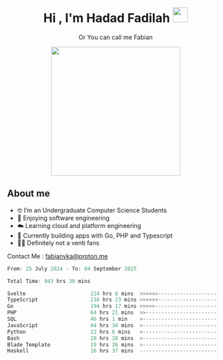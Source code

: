 <h1 align="center">Hi , I'm Hadad Fadilah  <img src="https://media.giphy.com/media/hvRJCLFzcasrR4ia7z/giphy.gif" width="35" ></h1>
<p align="center"><span>Or You can call me <span style="font: bold">Fabian</span></p>
<p align="center">
<img src="https://media.tenor.com/78dNivDemDAAAAAi/speech-bubble-venti.gif" width="300"/>    
</p>

##  About me
- 🤓 I’m an Undergraduate Computer Science Students
- 🍰 Enjoying software engineering
- ☁️ Learning cloud and platform engineering
- 🧰 Currently building apps with Go, PHP and Typescript 
- 🏃‍♂️ Definitely not a venti fans

Contact Me : fabianvka@proton.me

<!--START_SECTION:waka-->

```go
From: 25 July 2024 - To: 04 September 2025

Total Time: 943 hrs 30 mins

Svelte                     224 hrs 8 mins  >>>>>>-------------------   23.57 %
TypeScript                 216 hrs 23 mins >>>>>>-------------------   22.76 %
Go                         194 hrs 17 mins >>>>>--------------------   20.43 %
PHP                        64 hrs 21 mins  >>-----------------------   06.77 %
SQL                        46 hrs 1 min    >------------------------   04.84 %
JavaScript                 44 hrs 34 mins  >------------------------   04.69 %
Python                     22 hrs 6 mins   >------------------------   02.32 %
Bash                       20 hrs 28 mins  >------------------------   02.15 %
Blade Template             19 hrs 26 mins  >------------------------   02.04 %
Haskell                    16 hrs 37 mins  -------------------------   01.75 %
```

<!--END_SECTION:waka-->




<!--
**Fadil-Tao/Fadil-Tao** is a ✨ _special_ ✨ repository because its `README.md` (this file) appears on your GitHub profile.


